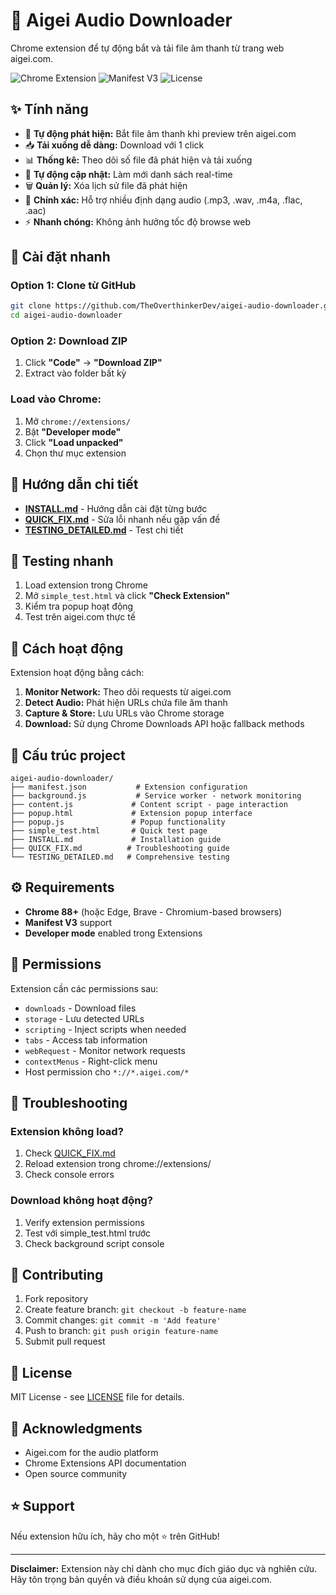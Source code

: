 # 🎵 Aigei Audio Downloader

Chrome extension để tự động bắt và tải file âm thanh từ trang web aigei.com.

![Chrome Extension](https://img.shields.io/badge/Chrome-Extension-green)
![Manifest V3](https://img.shields.io/badge/Manifest-V3-blue)
![License](https://img.shields.io/badge/License-MIT-yellow)

## ✨ Tính năng

- 🎵 **Tự động phát hiện:** Bắt file âm thanh khi preview trên aigei.com
- 📥 **Tải xuống dễ dàng:** Download với 1 click 
- 📊 **Thống kê:** Theo dõi số file đã phát hiện và tải xuống
- 🔄 **Tự động cập nhật:** Làm mới danh sách real-time
- 🗑️ **Quản lý:** Xóa lịch sử file đã phát hiện
- 🎯 **Chính xác:** Hỗ trợ nhiều định dạng audio (.mp3, .wav, .m4a, .flac, .aac)
- ⚡ **Nhanh chóng:** Không ảnh hưởng tốc độ browse web

## 🚀 Cài đặt nhanh

### Option 1: Clone từ GitHub
```bash
git clone https://github.com/TheOverthinkerDev/aigei-audio-downloader.git
cd aigei-audio-downloader
```

### Option 2: Download ZIP
1. Click **"Code"** → **"Download ZIP"** 
2. Extract vào folder bất kỳ

### Load vào Chrome:
1. Mở `chrome://extensions/`
2. Bật **"Developer mode"** 
3. Click **"Load unpacked"**
4. Chọn thư mục extension

## 📖 Hướng dẫn chi tiết

- **[INSTALL.md](INSTALL.md)** - Hướng dẫn cài đặt từng bước
- **[QUICK_FIX.md](QUICK_FIX.md)** - Sửa lỗi nhanh nếu gặp vấn đề
- **[TESTING_DETAILED.md](TESTING_DETAILED.md)** - Test chi tiết

## 🧪 Testing nhanh

1. Load extension trong Chrome
2. Mở `simple_test.html` và click **"Check Extension"**
3. Kiểm tra popup hoạt động
4. Test trên aigei.com thực tế

## 🎯 Cách hoạt động

Extension hoạt động bằng cách:

1. **Monitor Network:** Theo dõi requests từ aigei.com
2. **Detect Audio:** Phát hiện URLs chứa file âm thanh  
3. **Capture & Store:** Lưu URLs vào Chrome storage
4. **Download:** Sử dụng Chrome Downloads API hoặc fallback methods

## 📁 Cấu trúc project

```
aigei-audio-downloader/
├── manifest.json           # Extension configuration
├── background.js           # Service worker - network monitoring
├── content.js             # Content script - page interaction  
├── popup.html             # Extension popup interface
├── popup.js               # Popup functionality
├── simple_test.html       # Quick test page
├── INSTALL.md             # Installation guide
├── QUICK_FIX.md          # Troubleshooting guide
└── TESTING_DETAILED.md   # Comprehensive testing
```

## ⚙️ Requirements

- **Chrome 88+** (hoặc Edge, Brave - Chromium-based browsers)
- **Manifest V3** support
- **Developer mode** enabled trong Extensions

## 🔧 Permissions

Extension cần các permissions sau:
- `downloads` - Download files
- `storage` - Lưu detected URLs  
- `scripting` - Inject scripts when needed
- `tabs` - Access tab information
- `webRequest` - Monitor network requests
- `contextMenus` - Right-click menu
- Host permission cho `*://*.aigei.com/*`

## 🚨 Troubleshooting

### Extension không load?
1. Check [QUICK_FIX.md](QUICK_FIX.md)
2. Reload extension trong chrome://extensions/
3. Check console errors

### Download không hoạt động?
1. Verify extension permissions
2. Test với simple_test.html trước
3. Check background script console

## 🤝 Contributing

1. Fork repository
2. Create feature branch: `git checkout -b feature-name`
3. Commit changes: `git commit -m 'Add feature'`
4. Push to branch: `git push origin feature-name`
5. Submit pull request

## 📄 License

MIT License - see [LICENSE](LICENSE) file for details.

## 🙏 Acknowledgments

- Aigei.com for the audio platform
- Chrome Extensions API documentation
- Open source community

## ⭐ Support

Nếu extension hữu ích, hãy cho một ⭐ trên GitHub!

---

**Disclaimer:** Extension này chỉ dành cho mục đích giáo dục và nghiên cứu. Hãy tôn trọng bản quyền và điều khoản sử dụng của aigei.com.
